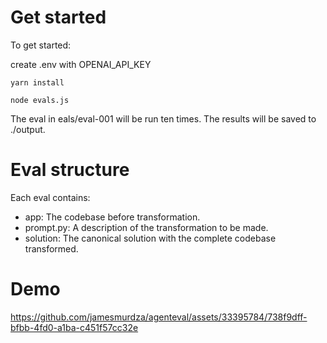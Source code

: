 # Get started

To get started:

create .env with OPENAI_API_KEY

`yarn install`

`node evals.js`

The eval in eals/eval-001 will be run ten times. The results will be saved to ./output.

# Eval structure

Each eval contains:

- app: The codebase before transformation.
- prompt.py: A description of the transformation to be made.
- solution: The canonical solution with the complete codebase transformed.

# Demo

https://github.com/jamesmurdza/agenteval/assets/33395784/738f9dff-bfbb-4fd0-a1ba-c451f57cc32e

